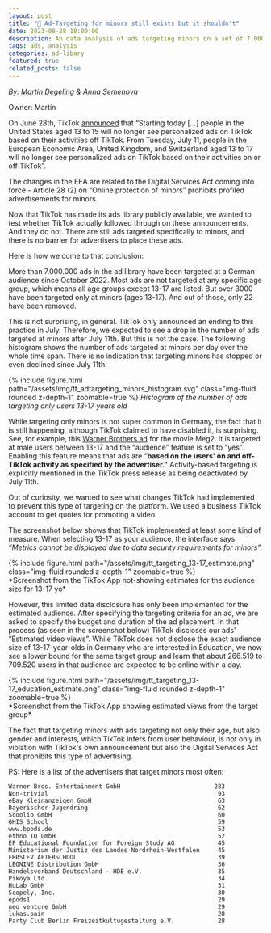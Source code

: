```yaml
---
layout: post
title: "🔞 Ad-Targeting for minors still exists but it shouldn't"
date: 2023-08-28 18:00:00
description: An data analysis of ads targeting minors on a set of 7.000.000 ads shows that, altough TikTok claimed it ended the practice, still exists
tags: ads, analysis
categories: ad-libary
featured: true
related_posts: false
---
```

*By: [Martin Degeling](https://www.stiftung-nv.de/de/person/dr-martin-degeling) & [Anna Semenova](https://www.stiftung-nv.de/de/person/anna-semenova)*


Owner: Martin

On June 28th, TikTok [announced](https://www.tiktok.com/business/en/blog/privacy-updates-improved-data-control-transparency-tools) that “Starting today […] people in the United States aged 13 to 15 will no longer see personalized ads on TikTok based on their activities off TikTok. From Tuesday, July 11, people in the European Economic Area, United Kingdom, and Switzerland aged 13 to 17 will no longer see personalized ads on TikTok based on their activities on or off TikTok”. 

The changes in the EEA are related to the Digital Services Act coming into force - Article 28 (2) on “Online protection of minors” prohibits profiled advertisements for minors.

Now that TikTok has made its ads library publicly available, we wanted to test whether TikTok actually followed through on these announcements. And they do not. There are still ads targeted specifically to minors, and there is no barrier for advertisers to place these ads.

Here is how we come to that conclusion:

More than 7.000.000 ads in the ad library have been targeted at a German audience since October 2022. Most ads are not targeted at any specific age group, which means all age groups except 13-17 are listed. But over 3000 have been targeted only at minors (ages 13-17). And out of those, only 22 have been removed. 

This is not surprising, in general. TikTok only announced an ending to this practice in July. Therefore, we expected to see a drop in the number of ads targeted at minors after July 11th. But this is not the case. The following histogram shows the number of ads targeted at minors per day over the whole time span. There is no indication that targeting minors has stopped or even declined since July 11th.  

{% include figure.html path="/assets/img/tt_adtargeting_minors_histogram.svg" class="img-fluid rounded z-depth-1" zoomable=true %} 
*Histogram of the number of ads targeting only users 13-17 years old*

While targeting only minors is not super common in Germany, the fact that it is still happening, although TikTok claimed to have disabled it, is surprising. See, for example, this [Warner Brothers ad](https://library.tiktok.com/ads/detail/?ad_id=1773031834457089) for the movie Meg2. It is targeted at male users between 13-17 and the “audience” feature is set to “yes”. Enabling this feature means that ads are “**based on the users' on and off-TikTok activity as specified by the advertiser.”** Activity-based targeting is explicitly mentioned in the TikTok press release as being deactivated by July 11th.

Out of curiosity, we wanted to see what changes TikTok had implemented to prevent this type of targeting on the platform. We used a business TikTok account to get quotes for promoting a video.

The screenshot below shows that TikTok implemented at least some kind of measure. When selecting 13-17 as your audience, the interface says *“Metrics cannot be displayed due to data security requirements for minors”.*

<div class="row justify-content-sm-center"><div class="col-sm-4 mt-3 mt-md-0">
{% include figure.html path="/assets/img/tt_targeting_13-17_estimate.png" class="img-fluid rounded z-depth-1" zoomable=true %}
</div></div>
*Screenshot from the TikTok App not-showing estimates for the audience size for 13-17 yo*

However, this limited data disclosure has only been implemented for the estimated audience. After specifying the targeting criteria for an ad, we are asked to specify the budget and duration of the ad placement. In that process (as seen in the screenshot below) TikTok discloses our ads' “Estimated video views”. While TikTok does not disclose the exact audience size of 13-17-year-olds in Germany who are interested in Education, we now see a lower bound for the same target group and learn that about 266.519 to 709.520 users in that audience are expected to be online within a day.

<div class="row justify-content-sm-center"><div class="col-sm-4 mt-3 mt-md-0">
{% include figure.html path="/assets/img/tt_targeting_13-17_education_estimate.png" class="img-fluid rounded z-depth-1" zoomable=true %}
</div></div>
*Screenshot from the TikTok App showing estimated views from the target group*

The fact that targeting minors with ads targeting not only their age, but also gender and interests, which TikTok infers from user behaviour, is not only in violation with TikTok's own announcement but also the Digital Services Act that prohibits this type of advertising.

PS: Here is a list of the advertisers that target minors most often:

```
Warner Bros. Entertainment GmbH                          283
Non-trivial                                               93
eBay Kleinanzeigen GmbH                                   63
Bayerischer Jugendring                                    62
Scoolio GmbH                                              60
GHIS School                                               59
www.bpods.de                                              53
ethno IQ GmbH                                             52
EF Educational Foundation for Foreign Study AG            45
Ministerium der Justiz des Landes Nordrhein-Westfalen     45
FRØSLEV AFTERSCHOOL                                       39
LEONINE Distribution GmbH                                 36
Handelsverband Deutschland - HDE e.V.                     35
Pikoya Ltd.                                               34
HuLab GmbH                                                31
Scopely, Inc.                                             30
epods1                                                    29
neo venture GmbH                                          29
lukas.pain                                                28
Party Club Berlin Freizeitkultugestaltung e.V.            28
```
